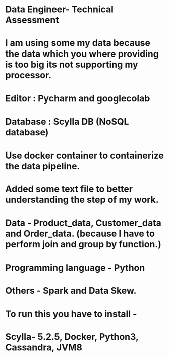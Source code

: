 # Data Engineer- Technical Assessment

# I am using some my data because the data which you where providing is too big its not supporting my processor.
# Editor : Pycharm and googlecolab
# Database : Scylla DB (NoSQL database)
# Use docker container to containerize the data pipeline.
# Added some text file to better understanding the step of my work.
# Data - Product_data, Customer_data and Order_data. (because I have to perform join and group by function.)
# Programming language - Python
# Others - Spark and Data Skew.

# To run this you have to install -
# Scylla- 5.2.5, Docker, Python3, Cassandra, JVM8
